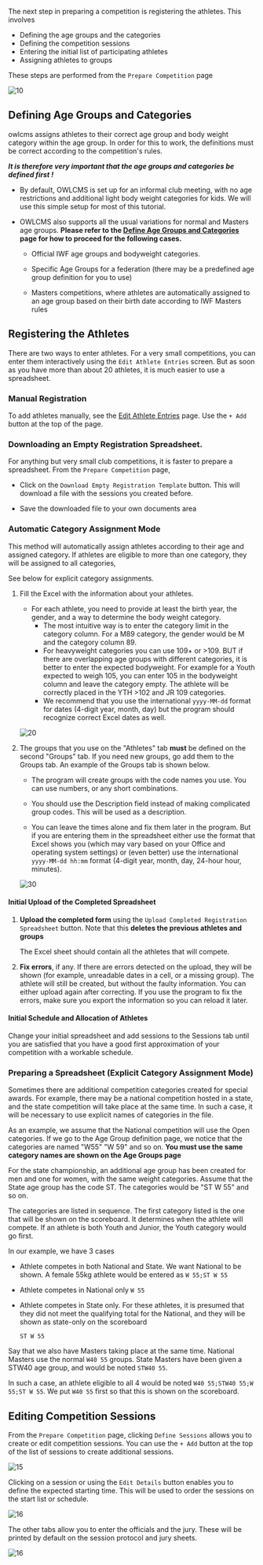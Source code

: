 The next step in preparing a competition is registering the athletes.  This involves

- Defining the age groups and the categories
- Defining the competition sessions
- Entering the initial list of participating athletes
- Assigning athletes to groups

These steps are performed from the `Prepare Competition` page

![10](nimg/2200Registration/10a.png)



## Defining Age Groups and Categories

owlcms assigns athletes to their correct age group and body weight category within the age group.  In order for this to work, the definitions must be correct according to the competition's rules.

***It is therefore very important that the age groups and categories be defined first !***

- By default, OWLCMS is set up for an informal club meeting, with no age restrictions and additional light body weight categories for kids.  We will use this simple setup for most of this tutorial. 

- OWLCMS also supports all the usual variations for normal and Masters age groups. **Please refer to the [Define Age Groups and Categories](2210DefineAgeGroupsAndCategories) page for how to proceed for the following cases.**

  - Official IWF age groups and bodyweight categories.
  - Specific Age Groups for a federation (there may be a predefined age group definition for you to use)

  - Masters competitions, where athletes are automatically assigned to an age group based on their birth date according to IWF Masters rules

## Registering the Athletes

There are two ways to enter athletes.  For a very small competitions, you can enter them interactively using the `Edit Athlete Entries` screen.  But as soon as you have more than about 20 athletes, it is much easier to use a spreadsheet.

### Manual Registration

To add athletes manually, see the [Edit Athlete Entries](2300EditAthleteEntries) page.  Use the `+ Add` button at the top of the page.

### Downloading an Empty Registration Spreadsheet.

For anything but very small club competitions, it is faster to prepare a spreadsheet. From the `Prepare Competition` page, 

- Click on the `Download Empty Registration Template` button.  This will download a file with the sessions you created before.  

- Save the downloaded file to your own documents area

### Automatic Category Assignment Mode

This method will automatically assign athletes according to their age and assigned category.  If athletes are eligible to more than one category, they will be assigned to all categories,

See below for explicit category assignments.

1. Fill the Excel with the information about your athletes.  

   - For each athlete, you need to provide at least the birth year, the gender, and a way to determine the body weight category.
     - The most intuitive way is to enter the category limit in the category column.  For a M89 category, the gender would be M and the category column 89.  
     - For heavyweight categories you can use 109+ or >109. 
       BUT if there are overlapping age groups with different categories, it is better to enter the expected bodyweight. For example for a Youth expected to weigh 105, you can enter 105 in the bodyweight column and leave the category empty. The athlete will be correctly placed in the YTH >102 and JR 109 categories.
     - We recommend that you use the international `yyyy-MM-dd` format for dates (4-digit year, month, day) but the program should recognize correct Excel dates as well.

   ![20](nimg/2200Registration/20a.png)

2. The groups that you use on the "Athletes" tab **must** be defined on the second "Groups" tab.  If you need new groups, go add them to the Groups tab. An example of the Groups tab is shown below.

   - The program will create groups with the code names you use.  You can use numbers, or any short combinations.
   - You should use the Description field instead of making complicated group codes.  This will be used as a description.

   - You can leave the times alone and fix them later in the program.  But if you are entering them in the spreadsheet either use the format that Excel shows you</u> (which may vary based on your Office and operating system settings) or (even better) use the international `yyyy-MM-dd hh:mm`  format (4-digit year, month, day, 24-hour hour, minutes).

   ![30](nimg/2200Registration/30a.png)

#### Initial Upload of the Completed Spreadsheet

1. **Upload the completed form** using the `Upload Completed Registration Spreadsheet` button. Note that this **deletes the previous athletes and groups** 

   The Excel sheet should contain all the athletes that will compete.

2. **Fix errors**, if any. If there are errors detected on the upload, they will be shown (for example, unreadable dates in a cell, or a missing group).  The athlete will still be created, but without the faulty information.  You can either upload again after correcting.  If you use the program to fix the errors, make sure you export the information so you can reload it later.

#### Initial Schedule and Allocation of Athletes

Change your initial spreadsheet and add sessions to the Sessions tab until you are satisfied that you have a good first approximation of your competition with a workable schedule.

### Preparing a Spreadsheet (Explicit Category Assignment Mode)

Sometimes there are additional competition categories created for special awards.  For example, there may be a national competition hosted in a state, and the state competition will take place at the same time.  In such a case, it will be necessary to use explicit names of categories in the file.

As an example, we assume that the National competition will use the Open categories. If we go to the Age Group definition page, we notice that the categories are named "W55" "W 59" and so on. **You must use the same category names are shown on the Age Groups page**

For the state championship, an additional age group has been created for men and one for women, with the same weight categories.  Assume that the State age group has the code ST.  The categories would be "ST W 55" and so on.

The categories are listed in sequence. The first category listed is the one that will be shown on the scoreboard. It determines when the athlete will compete.  If an athlete is both Youth and Junior, the Youth category would go first.

In our example, we have 3 cases

- Athlete competes in both National and State.  We want National to be shown.  A female 55kg athlete would be entered as
  `W 55;ST W 55`  

- Athlete competes in National only
  `W 55`

- Athlete competes in State only.  For these athletes, it is presumed that they did not meet the qualifying total for the National, and they will be shown as state-only on the scoreboard

  `ST W 55`

Say that we also have Masters taking place at the same time.  National Masters use the normal `W40 55` groups.  State Masters have been given a STW40 age group, and would be noted `STW40 55`.

In such a case, an athlete eligible to all 4 would be noted `W40 55;STW40 55;W 55;ST W 55`.  We put `W40 55` first so that this is shown on the scoreboard.

## Editing Competition Sessions

From the `Prepare Competition` page, clicking `Define Sessions` allows you to create or edit competition sessions.  You can use the `+ Add` button at the top of the list of sessions to create additional sessions.

![15](nimg/2200Registration/15a.png)

Clicking on a session or using the `Edit Details` button enables you to define the expected starting time. This will be used to order the sessions on the start list or schedule.

![16](nimg/2200Registration/16a.png)

The other tabs allow you to enter the officials and the jury.  These will be printed by default on the session protocol and jury sheets.

![16](nimg/2200Registration/16b.png)

## 